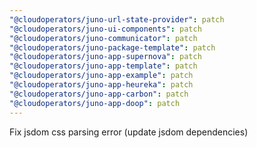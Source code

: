 ```yaml
---
"@cloudoperators/juno-url-state-provider": patch
"@cloudoperators/juno-ui-components": patch
"@cloudoperators/juno-communicator": patch
"@cloudoperators/juno-package-template": patch
"@cloudoperators/juno-app-supernova": patch
"@cloudoperators/juno-app-template": patch
"@cloudoperators/juno-app-example": patch
"@cloudoperators/juno-app-heureka": patch
"@cloudoperators/juno-app-carbon": patch
"@cloudoperators/juno-app-doop": patch
---
```


Fix jsdom css parsing error (update jsdom dependencies)
